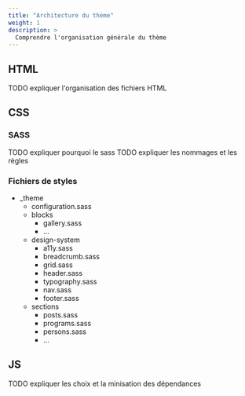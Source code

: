 ```yaml
---
title: "Architecture du thème"
weight: 1
description: >
  Comprendre l'organisation générale du thème
---
```


## HTML

TODO expliquer l'organisation des fichiers HTML
## CSS

### SASS

TODO expliquer pourquoi le sass
TODO expliquer les nommages et les règles
### Fichiers de styles

- _theme
    - configuration.sass
    - blocks
        - gallery.sass
        - …
    - design-system
        - a11y.sass
        - breadcrumb.sass
        - grid.sass
        - header.sass
        - typography.sass
        - nav.sass
        - footer.sass
    - sections
        - posts.sass
        - programs.sass
        - persons.sass
        - …

## JS

TODO expliquer les choix et la minisation des dépendances